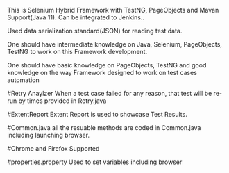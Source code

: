 This is Selenium Hybrid Framework with TestNG, PageObjects and Mavan Support(Java 11). Can be integrated to Jenkins..


Used data serialization standard(JSON) for reading test data.  


One should have intermediate knowledge on Java, Selenium, PageObjects, TestNG to work on this Framework development.


One should have basic knowledge on PageObjects, TestNG and good knowledge on the way Framework designed to work on test cases automation


#Retry Anaylzer 
When a test case failed for any reason, that test will be re-run by times provided in Retry.java


#ExtentReport
Extent Report is used to showcase Test Results.


#Common.java
all the resuable methods are coded in Common.java including launching browser. 


#Chrome and Firefox Supported


#properties.property
Used to set variables including browser
